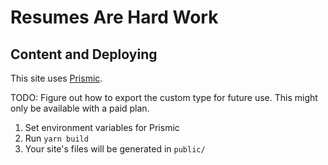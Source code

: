 # Resumes Are Hard Work

## Content and Deploying

This site uses [Prismic](https://prismic.io).

TODO: Figure out how to export the custom type for future use. This might only be available with a paid plan.

1. Set environment variables for Prismic
2. Run `yarn build`
3. Your site's files will be generated in `public/`
